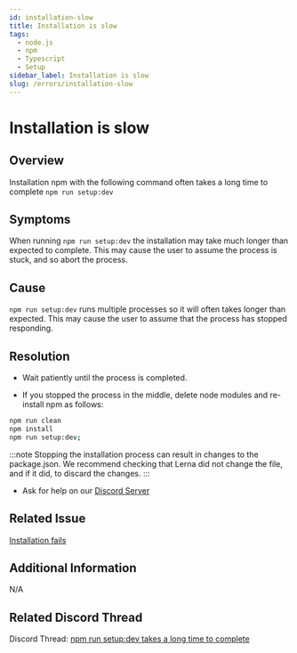 ```yaml
---
id: installation-slow
title: Installation is slow
tags:
  - node.js
  - npm
  - Typescript
  - Setup
sidebar_label: Installation is slow
slug: /errors/installation-slow
---
```


# Installation is slow

## Overview

Installation npm with the following command often takes a long time to complete
`npm run setup:dev`

## Symptoms

When running `npm run setup:dev` the installation may take much longer than expected to complete.
This may cause the user to assume the process is stuck, and so abort the process.

## Cause

`npm run setup:dev` runs multiple processes so it will often takes longer than expected. This may cause the user to assume that the process has stopped responding.

## Resolution

- Wait patiently until the process is completed.

- If you stopped the process in the middle, delete node modules and re-install npm as follows:

```bash
npm run clean
npm install
npm run setup:dev;
```

:::note
Stopping the installation process can result in changes to the package.json. We recommend checking that Lerna did not change the file, and if it did, to discard the changes.
:::

- Ask for help on our [Discord Server](https://amplication.com/discord)

## Related Issue

[Installation fails](./installation-fails.md)

## Additional Information

N/A

## Related Discord Thread

Discord Thread: [npm run setup:dev takes a long time to complete](https://discordapp.com/channels/757179260417867879/968914282978893874)
